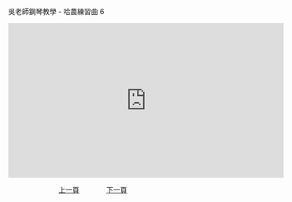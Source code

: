 ﻿---
keywords: 吳老師鋼琴教學 - 哈農練習曲 6
---
吳老師鋼琴教學 - 哈農練習曲 6

<iframe width="560" height="315" src="https://www.youtube.com/embed/yJdcqMpYeTw" title="哈農練習曲 6" frameborder="0" allow="accelerometer; autoplay; clipboard-write; encrypted-media; gyroscope; picture-in-picture; web-share" allowfullscreen></iframe>

&nbsp;&nbsp;&nbsp;&nbsp;&nbsp;&nbsp;&nbsp;&nbsp;&nbsp;&nbsp;&nbsp;&nbsp;
&nbsp;&nbsp;&nbsp;&nbsp;&nbsp;&nbsp;&nbsp;&nbsp;&nbsp;&nbsp;&nbsp;&nbsp;
[上一頁](T-Practice12)
&nbsp;&nbsp;&nbsp;&nbsp;&nbsp;&nbsp;&nbsp;&nbsp;&nbsp;&nbsp;&nbsp;&nbsp;
[下一頁](T-MusicianOnTheMountain)

<!-- Google tag (gtag.js) -->
<script async src="https://www.googletagmanager.com/gtag/js?id=G-SK366WCHW3"></script>
<script>
  window.dataLayer = window.dataLayer || [];
  function gtag(){dataLayer.push(arguments);}
  gtag('js', new Date());

  gtag('config', 'G-SK366WCHW3');
</script>




